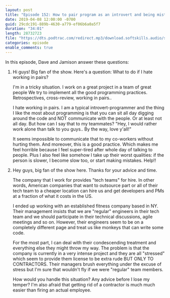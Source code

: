 ```yaml
---
layout: post
title: "Episode 152: How to pair program as an introvert and being mistreated as a contractor?"
date: 2019-04-08 12:00:00 -0700
guid: 29cdc191-889b-4630-a779-ef06b6a0a5f7
duration: "34:01"
length: 28732723
file: "https://dts.podtrac.com/redirect.mp3/download.softskills.audio/sse-152.mp3"
categories: episode
enable_comments: true
---
```


In this episode, Dave and Jamison answer these questions:

1. Hi guys! Big fan of the show. Here's a question: What to do if I hate working in pairs?
   
   I'm in a tricky situation. I work on a great project in a team of great people
   We try to implement all the good programming practices. Retrospectives, cross-review, working in pairs..
   
   I hate working in pairs. I am a typical introvert-programmer and the thing I like the most about programming is that you can sit all day digging around the code and NOT communicate with the people. Or at least not all day.
   But how can I say that to my teammates? "Hey, I would rather work alone than talk to you guys.. By the way, love y'all!"
   
   It seems impossible to communicate that to my co-workers without hurting them. And moreover, this is a good practice. Which makes me feel horrible because I feel super-tired after whole day of talking to people. Plus I also feel like somehow I take up their worst qualities: if the person is slower, I become slow too, or start making mistakes. Help!!


2. Hey guys, big fan of the show here. Thanks for your advice and time.
   
   The company that I work for provides "tech teams" for hire. In other words, American companies that want to outsource part or all of their tech team to a cheaper location can hire us and get developers and PMs at a fraction of what it costs in the US.
   
   I ended up working with an established fitness company based in NY. Their management insists that we are "regular" engineers in their tech team and we should participate in their technical discussions, agile meetings and so on. However, their engineers seem to be on a completely different page and treat us like monkeys that can write some code.
   
   For the most part, I can deal with their condescending treatment and everything else they might throw my way. The problem is that the company is currently in a very intense project and they are all "stressed" which seem to provide them license to be extra rude BUT ONLY TO CONTRACTORS. Their managers brush everything under the excuse of stress but I'm sure that wouldn't fly if we were "regular" team members.
   
   How would you handle this situation? Any advice before I lose my temper? I'm also afraid that getting rid of a contractor is much much easier than firing an actual employee. 

